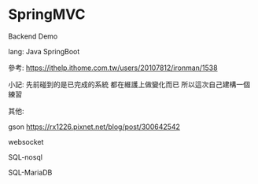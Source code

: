 # SpringMVC
Backend Demo 

lang:
Java SpringBoot

參考:
https://ithelp.ithome.com.tw/users/20107812/ironman/1538

小記:
先前碰到的是已完成的系統
都在維護上做變化而已
所以這次自己建構一個練習


其他:

gson
https://rx1226.pixnet.net/blog/post/300642542

websocket

SQL-nosql

SQL-MariaDB
